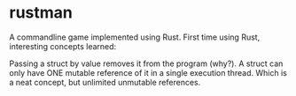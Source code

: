 # rustman

A commandline game implemented using Rust. First time using Rust, interesting concepts learned: 

Passing a struct by value removes it from the program (why?). 
A struct can only have ONE mutable reference of it in a single execution thread. Which is a neat concept, but unlimited unmutable references. 